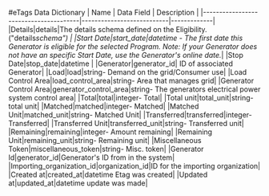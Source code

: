 #eTags Data Dictionary
| Name | Data Field | Description |
|---------------------------------------|---------------------------|-------------|
|Details|details|The details schema defined on the Eligibility. ("details*schema") |
|Start Date|start_date|datetime - The first date this Generator is eligible for the selected Program. Note: If your Generator does not have an specific Start Date, use the Generator's online date.*|
|Stop Date|stop_date|datetime |
|Generator|generator_id| ID of associated Generator|
|Load|load|string- Demand on the grid/Consumer use|
|Load Control Area|load_control_area|string- Area that manages grid|
|Generator Control Area|generator_control_area|string- The generators electrical power system control area|
|Total|total|integer- Total|
|Total unit|total_unit|string- total unit|
|Matched|matched|integer- Matched|
|Matched Unit|matched_unit|string- Matched Unit|
|Transferred|transferred|integer- Transferred|
|Transferred Unit|transferred_unit|string- Transferred unit|
|Remaining|remaining|integer- Amount remaining|
|Remaining Unit|remaining_unit|string- Remaining unit|
|Miscellaneous Token|miscellaneous_token|string- Misc. token|
|Generator Id|generator_id|Generator's ID from in the system|
|Importing_organization_id|organization_id|ID for the importing organization|
|Created at|created_at|datetime Etag was created|
|Updated at|updated_at|datetime update was made|
